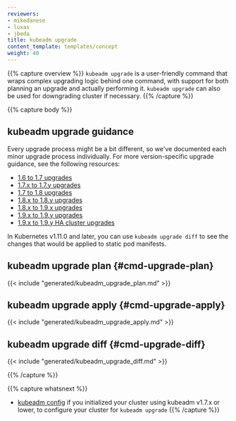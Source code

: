 ```yaml
---
reviewers:
- mikedanese
- luxas
- jbeda
title: kubeadm upgrade
content_template: templates/concept
weight: 40
---
```

{{% capture overview %}}
`kubeadm upgrade` is a user-friendly command that wraps complex upgrading logic behind one command, with support
for both planning an upgrade and actually performing it. `kubeadm upgrade` can also be used for downgrading
cluster if necessary.
{{% /capture %}}

{{% capture body %}}
## kubeadm upgrade guidance

Every upgrade process might be a bit different, so we've documented each minor upgrade process individually.
For more version-specific upgrade guidance, see the following resources:

 * [1.6 to 1.7 upgrades](/docs/tasks/administer-cluster/kubeadm-upgrade-1-7/)
 * [1.7.x to 1.7.y upgrades](/docs/tasks/administer-cluster/kubeadm-upgrade-1-8/)
 * [1.7 to 1.8 upgrades](/docs/tasks/administer-cluster/kubeadm-upgrade-1-8/)
 * [1.8.x to 1.8.y upgrades](/docs/tasks/administer-cluster/kubeadm-upgrade-1-8/)
 * [1.8.x to 1.9.x upgrades](/docs/tasks/administer-cluster/kubeadm-upgrade-1-9/)
 * [1.9.x to 1.9.y upgrades](/docs/tasks/administer-cluster/kubeadm-upgrade-1-9/)
 * [1.9.x to 1.9.y HA cluster upgrades](/docs/tasks/administer-cluster/kubeadm-upgrade-ha/)

In Kubernetes v1.11.0 and later, you can use `kubeadm upgrade diff` to see the changes that would be
applied to static pod manifests.

## kubeadm upgrade plan {#cmd-upgrade-plan}
{{< include "generated/kubeadm_upgrade_plan.md" >}}

## kubeadm upgrade apply  {#cmd-upgrade-apply}
{{< include "generated/kubeadm_upgrade_apply.md" >}}

## kubeadm upgrade diff {#cmd-upgrade-diff}
{{< include "generated/kubeadm_upgrade_diff.md" >}}

{{% /capture %}}

{{% capture whatsnext %}}
* [kubeadm config](kubeadm-config.md) if you initialized your cluster using kubeadm v1.7.x or lower, to configure your cluster for `kubeadm upgrade`
{{% /capture %}}
